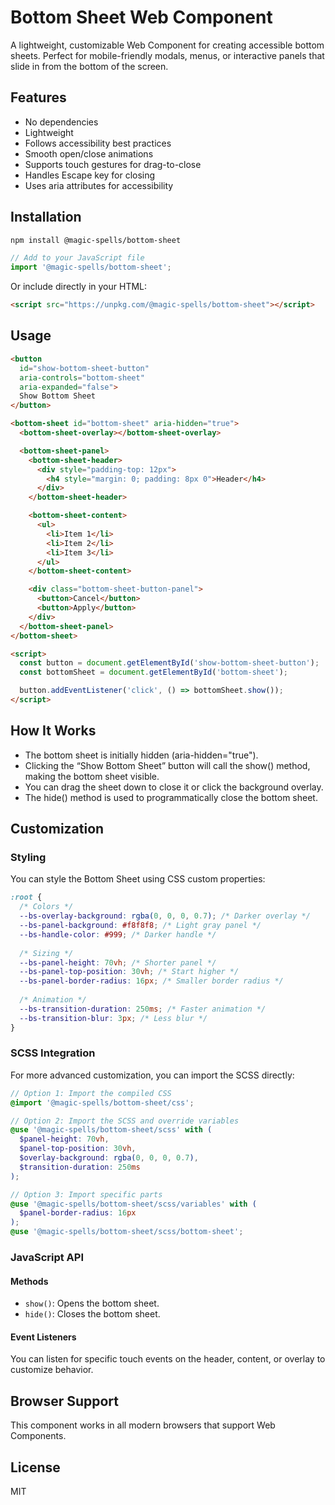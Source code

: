 # Bottom Sheet Web Component

A lightweight, customizable Web Component for creating accessible bottom sheets. Perfect for mobile-friendly modals, menus, or interactive panels that slide in from the bottom of the screen.

## Features

- No dependencies
- Lightweight
- Follows accessibility best practices
- Smooth open/close animations
- Supports touch gestures for drag-to-close
- Handles Escape key for closing
- Uses aria attributes for accessibility

## Installation

```bash
npm install @magic-spells/bottom-sheet
```

```javascript
// Add to your JavaScript file
import '@magic-spells/bottom-sheet';
```

Or include directly in your HTML:

```html
<script src="https://unpkg.com/@magic-spells/bottom-sheet"></script>
```

## Usage

```html
<button
  id="show-bottom-sheet-button"
  aria-controls="bottom-sheet"
  aria-expanded="false">
  Show Bottom Sheet
</button>

<bottom-sheet id="bottom-sheet" aria-hidden="true">
  <bottom-sheet-overlay></bottom-sheet-overlay>

  <bottom-sheet-panel>
    <bottom-sheet-header>
      <div style="padding-top: 12px">
        <h4 style="margin: 0; padding: 8px 0">Header</h4>
      </div>
    </bottom-sheet-header>

    <bottom-sheet-content>
      <ul>
        <li>Item 1</li>
        <li>Item 2</li>
        <li>Item 3</li>
      </ul>
    </bottom-sheet-content>

    <div class="bottom-sheet-button-panel">
      <button>Cancel</button>
      <button>Apply</button>
    </div>
  </bottom-sheet-panel>
</bottom-sheet>

<script>
  const button = document.getElementById('show-bottom-sheet-button');
  const bottomSheet = document.getElementById('bottom-sheet');

  button.addEventListener('click', () => bottomSheet.show());
</script>
```

## How It Works

- The bottom sheet is initially hidden (aria-hidden="true").
- Clicking the “Show Bottom Sheet” button will call the show() method, making the bottom sheet visible.
- You can drag the sheet down to close it or click the background overlay.
- The hide() method is used to programmatically close the bottom sheet.

## Customization

### Styling

You can style the Bottom Sheet using CSS custom properties:

```css
:root {
  /* Colors */
  --bs-overlay-background: rgba(0, 0, 0, 0.7); /* Darker overlay */
  --bs-panel-background: #f8f8f8; /* Light gray panel */
  --bs-handle-color: #999; /* Darker handle */
  
  /* Sizing */
  --bs-panel-height: 70vh; /* Shorter panel */
  --bs-panel-top-position: 30vh; /* Start higher */
  --bs-panel-border-radius: 16px; /* Smaller border radius */
  
  /* Animation */
  --bs-transition-duration: 250ms; /* Faster animation */
  --bs-transition-blur: 3px; /* Less blur */
}
```

### SCSS Integration

For more advanced customization, you can import the SCSS directly:

```scss
// Option 1: Import the compiled CSS
@import '@magic-spells/bottom-sheet/css';

// Option 2: Import the SCSS and override variables
@use '@magic-spells/bottom-sheet/scss' with (
  $panel-height: 70vh,
  $panel-top-position: 30vh,
  $overlay-background: rgba(0, 0, 0, 0.7),
  $transition-duration: 250ms
);

// Option 3: Import specific parts
@use '@magic-spells/bottom-sheet/scss/variables' with (
  $panel-border-radius: 16px
);
@use '@magic-spells/bottom-sheet/scss/bottom-sheet';
```

### JavaScript API

#### Methods

- `show()`: Opens the bottom sheet.
- `hide()`: Closes the bottom sheet.

#### Event Listeners

You can listen for specific touch events on the header, content, or overlay to customize behavior.

## Browser Support

This component works in all modern browsers that support Web Components.

## License

MIT
